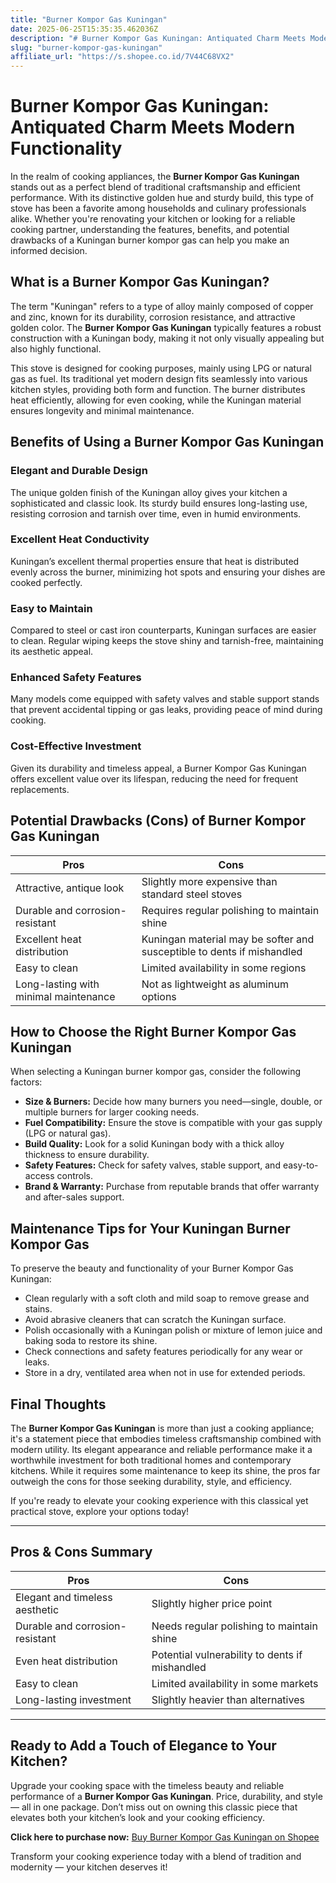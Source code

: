 ```yaml
---
title: "Burner Kompor Gas Kuningan"
date: 2025-06-25T15:35:35.462036Z
description: "# Burner Kompor Gas Kuningan: Antiquated Charm Meets Modern Functionality..."
slug: "burner-kompor-gas-kuningan"
affiliate_url: "https://s.shopee.co.id/7V44C68VX2"
---
```

# Burner Kompor Gas Kuningan: Antiquated Charm Meets Modern Functionality

In the realm of cooking appliances, the **Burner Kompor Gas Kuningan** stands out as a perfect blend of traditional craftsmanship and efficient performance. With its distinctive golden hue and sturdy build, this type of stove has been a favorite among households and culinary professionals alike. Whether you're renovating your kitchen or looking for a reliable cooking partner, understanding the features, benefits, and potential drawbacks of a Kuningan burner kompor gas can help you make an informed decision.

## What is a Burner Kompor Gas Kuningan?

The term "Kuningan" refers to a type of alloy mainly composed of copper and zinc, known for its durability, corrosion resistance, and attractive golden color. The **Burner Kompor Gas Kuningan** typically features a robust construction with a Kuningan body, making it not only visually appealing but also highly functional.

This stove is designed for cooking purposes, mainly using LPG or natural gas as fuel. Its traditional yet modern design fits seamlessly into various kitchen styles, providing both form and function. The burner distributes heat efficiently, allowing for even cooking, while the Kuningan material ensures longevity and minimal maintenance.

## Benefits of Using a Burner Kompor Gas Kuningan

### Elegant and Durable Design

The unique golden finish of the Kuningan alloy gives your kitchen a sophisticated and classic look. Its sturdy build ensures long-lasting use, resisting corrosion and tarnish over time, even in humid environments.

### Excellent Heat Conductivity

Kuningan’s excellent thermal properties ensure that heat is distributed evenly across the burner, minimizing hot spots and ensuring your dishes are cooked perfectly.

### Easy to Maintain

Compared to steel or cast iron counterparts, Kuningan surfaces are easier to clean. Regular wiping keeps the stove shiny and tarnish-free, maintaining its aesthetic appeal.

### Enhanced Safety Features

Many models come equipped with safety valves and stable support stands that prevent accidental tipping or gas leaks, providing peace of mind during cooking.

### Cost-Effective Investment

Given its durability and timeless appeal, a Burner Kompor Gas Kuningan offers excellent value over its lifespan, reducing the need for frequent replacements.

## Potential Drawbacks (Cons) of Burner Kompor Gas Kuningan

| Pros | Cons |
| --- | --- |
| Attractive, antique look | Slightly more expensive than standard steel stoves |
| Durable and corrosion-resistant | Requires regular polishing to maintain shine |
| Excellent heat distribution | Kuningan material may be softer and susceptible to dents if mishandled |
| Easy to clean | Limited availability in some regions |
| Long-lasting with minimal maintenance | Not as lightweight as aluminum options |

## How to Choose the Right Burner Kompor Gas Kuningan

When selecting a Kuningan burner kompor gas, consider the following factors:

- **Size & Burners:** Decide how many burners you need—single, double, or multiple burners for larger cooking needs.
- **Fuel Compatibility:** Ensure the stove is compatible with your gas supply (LPG or natural gas).
- **Build Quality:** Look for a solid Kuningan body with a thick alloy thickness to ensure durability.
- **Safety Features:** Check for safety valves, stable support, and easy-to-access controls.
- **Brand & Warranty:** Purchase from reputable brands that offer warranty and after-sales support.

## Maintenance Tips for Your Kuningan Burner Kompor Gas

To preserve the beauty and functionality of your Burner Kompor Gas Kuningan:

- Clean regularly with a soft cloth and mild soap to remove grease and stains.
- Avoid abrasive cleaners that can scratch the Kuningan surface.
- Polish occasionally with a Kuningan polish or mixture of lemon juice and baking soda to restore its shine.
- Check connections and safety features periodically for any wear or leaks.
- Store in a dry, ventilated area when not in use for extended periods.

## Final Thoughts

The **Burner Kompor Gas Kuningan** is more than just a cooking appliance; it's a statement piece that embodies timeless craftsmanship combined with modern utility. Its elegant appearance and reliable performance make it a worthwhile investment for both traditional homes and contemporary kitchens. While it requires some maintenance to keep its shine, the pros far outweigh the cons for those seeking durability, style, and efficiency.

If you're ready to elevate your cooking experience with this classical yet practical stove, explore your options today!

---

## Pros & Cons Summary

| **Pros** | **Cons** |
| --- | --- |
| Elegant and timeless aesthetic | Slightly higher price point |
| Durable and corrosion-resistant | Needs regular polishing to maintain shine |
| Even heat distribution | Potential vulnerability to dents if mishandled |
| Easy to clean | Limited availability in some markets |
| Long-lasting investment | Slightly heavier than alternatives |

---

## Ready to Add a Touch of Elegance to Your Kitchen?

Upgrade your cooking space with the timeless beauty and reliable performance of a **Burner Kompor Gas Kuningan**. Price, durability, and style — all in one package. Don’t miss out on owning this classic piece that elevates both your kitchen’s look and your cooking efficiency.

**Click here to purchase now:** [Buy Burner Kompor Gas Kuningan on Shopee](https://s.shopee.co.id/7V44C68VX2)

Transform your cooking experience today with a blend of tradition and modernity — your kitchen deserves it!